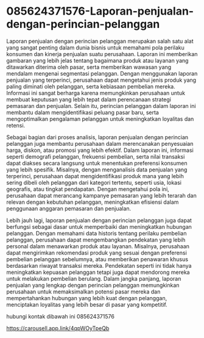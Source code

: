 # 085624371576-Laporan-penjualan-dengan-perincian-pelanggan

Laporan penjualan dengan perincian pelanggan merupakan salah satu alat yang sangat penting dalam dunia bisnis untuk memahami pola perilaku konsumen dan kinerja penjualan suatu perusahaan. Laporan ini memberikan gambaran yang lebih jelas tentang bagaimana produk atau layanan yang ditawarkan diterima oleh pasar, serta memberikan wawasan yang mendalam mengenai segmentasi pelanggan. Dengan menggunakan laporan penjualan yang terperinci, perusahaan dapat mengetahui jenis produk yang paling diminati oleh pelanggan, serta kebiasaan pembelian mereka. Informasi ini sangat berharga karena memungkinkan perusahaan untuk membuat keputusan yang lebih tepat dalam perencanaan strategi pemasaran dan penjualan. Selain itu, perincian pelanggan dalam laporan ini membantu dalam mengidentifikasi peluang pasar baru, serta mengoptimalkan pengalaman pelanggan untuk meningkatkan loyalitas dan retensi.

Sebagai bagian dari proses analisis, laporan penjualan dengan perincian pelanggan juga membantu perusahaan dalam merencanakan penyesuaian harga, diskon, atau promosi yang lebih efektif. Dalam laporan ini, informasi seperti demografi pelanggan, frekuensi pembelian, serta nilai transaksi dapat diakses secara langsung untuk menentukan preferensi konsumen yang lebih spesifik. Misalnya, dengan menganalisis data penjualan yang terperinci, perusahaan dapat mengidentifikasi produk mana yang lebih sering dibeli oleh pelanggan dari kategori tertentu, seperti usia, lokasi geografis, atau tingkat pendapatan. Dengan mengetahui pola ini, perusahaan dapat merancang kampanye pemasaran yang lebih terarah dan relevan dengan kebutuhan pelanggan, meningkatkan efisiensi dalam penggunaan anggaran pemasaran dan penjualan.

Lebih jauh lagi, laporan penjualan dengan perincian pelanggan juga dapat berfungsi sebagai dasar untuk memperbaiki dan meningkatkan hubungan pelanggan. Dengan memahami data historis tentang perilaku pembelian pelanggan, perusahaan dapat mengembangkan pendekatan yang lebih personal dalam menawarkan produk atau layanan. Misalnya, perusahaan dapat mengirimkan rekomendasi produk yang sesuai dengan preferensi pembelian pelanggan sebelumnya, atau memberikan penawaran khusus berdasarkan riwayat transaksi mereka. Pendekatan seperti ini tidak hanya meningkatkan kepuasan pelanggan tetapi juga dapat mendorong mereka untuk melakukan pembelian berulang. Dalam jangka panjang, laporan penjualan yang lengkap dengan perincian pelanggan memungkinkan perusahaan untuk memaksimalkan potensi pasar mereka dan mempertahankan hubungan yang lebih kuat dengan pelanggan, menciptakan loyalitas yang lebih besar di pasar yang kompetitif.

hubungi kontak dibawah ini
085624371576

https://carousell.app.link/4qpWOyTpeQb
